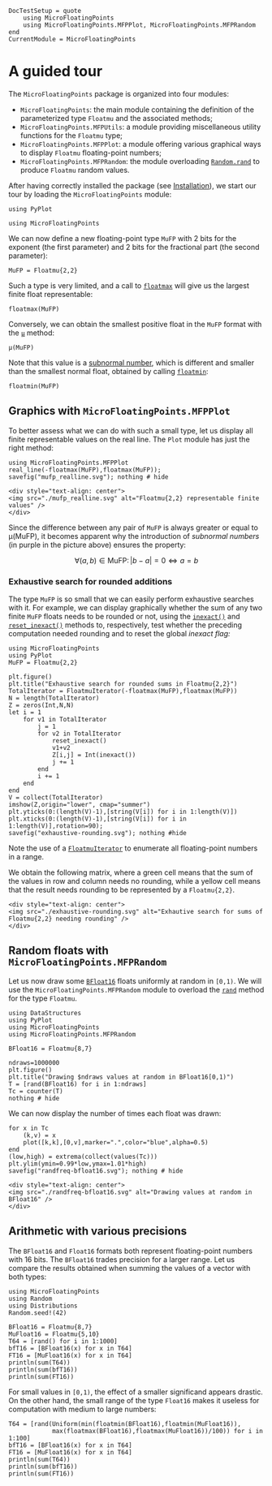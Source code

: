 ```@meta
DocTestSetup = quote
    using MicroFloatingPoints
	using MicroFloatingPoints.MFPPlot, MicroFloatingPoints.MFPRandom
end
CurrentModule = MicroFloatingPoints
```

# A guided tour


The `MicroFloatingPoints` package is organized into four modules:

- `MicroFloatingPoints`: the main module containing the definition of the parameterized type `Floatmu` and the associated methods;
- `MicroFloatingPoints.MFPUtils`: a module providing miscellaneous utility functions for the `Floatmu` type;
- `MicroFloatingPoints.MFPPlot`: a module offering various graphical ways to display `Floatmu` floating-point numbers;
- `MicroFloatingPoints.MFPRandom`: the module overloading [`Random.rand`](https://docs.julialang.org/en/v1/stdlib/Random/#Base.rand) to produce `Floatmu` random values.

After having correctly installed the package (see [Installation](@ref)), we start our tour by loading the `MicroFloatingPoints` module:

```@setup realline
using PyPlot
```

```@repl realline
using MicroFloatingPoints
```

We can now define a new floating-point type `MuFP` with 2 bits for the exponent (the first parameter)  and 2 bits for the fractional part (the second parameter):

```@repl realline
MuFP = Floatmu{2,2}
```

Such a type is very limited, and a call to [`floatmax`](@ref) will give us the largest finite float representable:
```@repl realline
floatmax(MuFP)
```

Conversely, we can obtain the smallest positive float in the `MuFP` format with the [`μ`](@ref) method:
```@repl realline
μ(MuFP)
```
Note that this value is a [subnormal number](https://en.wikipedia.org/wiki/Denormal_number), which is different and smaller than the smallest normal float, obtained by calling [`floatmin`](@ref):
```@repl realline
floatmin(MuFP)
```
## Graphics with `MicroFloatingPoints.MFPPlot`

To better assess what we can do with such a small type, let us display all finite representable values on the real line. The `Plot` module has just the right method:
```@repl realline
using MicroFloatingPoints.MFPPlot
real_line(-floatmax(MuFP),floatmax(MuFP));
savefig("mufp_realline.svg"); nothing # hide
```

```@raw html
<div style="text-align: center">
<img src="./mufp_realline.svg" alt="Floatmu{2,2} representable finite values" />
</div>
```

Since the difference between any pair of `MuFP` is always greater or equal to μ(MuFP), it becomes apparent why the introduction of *subnormal numbers* (in purple in the picture above) ensures the property:

```math
\forall (a,b)\in\text{MuFP}\colon |b-a| = 0 \iff a=b
```

### Exhaustive search for rounded additions

The type `MuFP` is so small that we can easily perform exhaustive searches with it. For example, we can display graphically whether the sum of any two finite `MuFP` floats needs to be rounded or not, using the [`inexact()`](@ref) and [`reset_inexact()`](@ref) methods
to, respectively, test whether the preceding computation needed rounding and to reset the global *inexact flag:*

```@setup exhaustive-rounding
using MicroFloatingPoints
using PyPlot
MuFP = Floatmu{2,2}
```

```@example exhaustive-rounding
plt.figure()
plt.title("Exhaustive search for rounded sums in Floatmu{2,2}")
TotalIterator = FloatmuIterator(-floatmax(MuFP),floatmax(MuFP))
N = length(TotalIterator)
Z = zeros(Int,N,N)
let i = 1
    for v1 in TotalIterator
        j = 1
        for v2 in TotalIterator
            reset_inexact()
            v1+v2
            Z[i,j] = Int(inexact())
            j += 1
        end
        i += 1
    end
end
V = collect(TotalIterator)
imshow(Z,origin="lower", cmap="summer")
plt.yticks(0:(length(V)-1),[string(V[i]) for i in 1:length(V)])
plt.xticks(0:(length(V)-1),[string(V[i]) for i in 1:length(V)],rotation=90);
savefig("exhaustive-rounding.svg"); nothing #hide
```

Note the use of a [`FloatmuIterator`](@ref) to enumerate all floating-point numbers in a range.

We obtain the following matrix, where a green cell means that the sum of the values in row and column needs no rounding, while a yellow cell means that the result needs rounding to be represented by a `Floatmu{2,2}`.

```@raw html
<div style="text-align: center">
<img src="./exhaustive-rounding.svg" alt="Exhautive search for sums of Floatmu{2,2} needing rounding" />
</div>
```

## Random floats with `MicroFloatingPoints.MFPRandom`

Let us now draw some [`BFloat16`](https://en.wikipedia.org/wiki/Bfloat16_floating-point_format) floats uniformly at random in ``[0,1)``. We will use the `MicroFloatingPoints.MFPRandom` module to overload the [`rand`](https://docs.julialang.org/en/v1/stdlib/Random/#Base.rand) method for the type `Floatmu`.

```@example randfreq
using DataStructures
using PyPlot
using MicroFloatingPoints
using MicroFloatingPoints.MFPRandom

BFloat16 = Floatmu{8,7}

ndraws=1000000
plt.figure()
plt.title("Drawing $ndraws values at random in BFloat16[0,1)")
T = [rand(BFloat16) for i in 1:ndraws]
Tc = counter(T)
nothing # hide
```

We can now display the number of times each float was drawn:

```@example randfreq
for x in Tc
    (k,v) = x
    plot([k,k],[0,v],marker=".",color="blue",alpha=0.5)
end
(low,high) = extrema(collect(values(Tc)))
plt.ylim(ymin=0.99*low,ymax=1.01*high)
savefig("randfreq-bfloat16.svg"); nothing # hide
```

```@raw html
<div style="text-align: center">
<img src="./randfreq-bfloat16.svg" alt="Drawing values at random in BFloat16" />
</div>
```

## Arithmetic with various precisions

The `BFloat16` and `Float16` formats both represent floating-point numbers with 16 bits. The `BFloat16` trades precision for a larger range. Let us compare the results obtained when summing the values of a vector with both types:

```@setup mixed-precision
using MicroFloatingPoints
using Random
using Distributions
Random.seed!(42)
```

```@example mixed-precision
BFloat16 = Floatmu{8,7}
MuFloat16 = Floatmu{5,10} 
T64 = [rand() for i in 1:1000]
bfT16 = [BFloat16(x) for x in T64]
FT16 = [MuFloat16(x) for x in T64]
println(sum(T64))
println(sum(bfT16))
println(sum(FT16))
```

For small values in ``[0,1)``,  the effect of a smaller significand appears drastic. On the other hand, the small range of the type `Float16` makes it useless for computation with medium to large numbers:

```@example mixed-precision
T64 = [rand(Uniform(min(floatmin(BFloat16),floatmin(MuFloat16)),
            max(floatmax(BFloat16),floatmax(MuFloat16))/100)) for i in 1:100]
bfT16 = [BFloat16(x) for x in T64]
FT16 = [MuFloat16(x) for x in T64]
println(sum(T64))
println(sum(bfT16))
println(sum(FT16))
```


